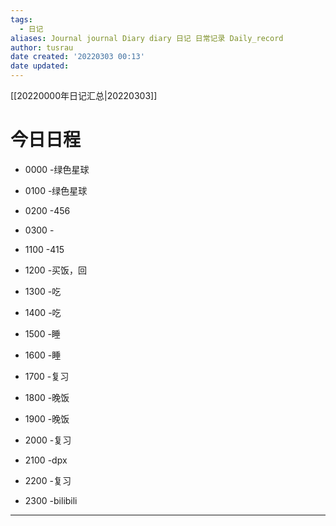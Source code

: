 ```yaml
---
tags:
  - 日记
aliases: Journal journal Diary diary 日记 日常记录 Daily_record
author: tusrau
date created: '20220303 00:13'
date updated:
---
```


[[20220000年日记汇总|20220303]]

# 今日日程

- 0000 -绿色星球
- 0100 -绿色星球
- 0200 -456
- 0300 -

- 1100 -415
- 1200 -买饭，回
- 1300 -吃
- 1400 -吃
- 1500 -睡
- 1600 -睡
- 1700 -复习
- 1800 -晚饭

- 1900 -晚饭
- 2000 -复习
- 2100 -dpx
- 2200 -复习
- 2300 -bilibili

---
